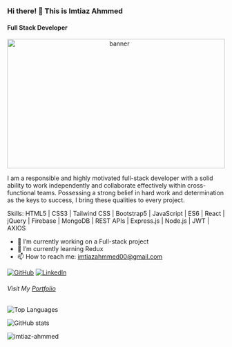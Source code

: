 ### Hi there! 👋 This is Imtiaz Ahmmed
#### Full Stack Developer

<p align="center">
  <img src="https://i.ibb.co/5TfNStD/banner.png" alt="banner" width="100%" height="300">
</p>

I am a responsible and highly motivated full-stack developer with a solid ability to work independently and collaborate effectively within cross-functional teams. Possessing a strong belief in hard work and determination as the keys to success, I bring these qualities to every project.

Skills: HTML5 | CSS3 | Tailwind CSS | Bootstrap5 | JavaScript | ES6 | React | jQuery | Firebase | MongoDB | REST APIs | Express.js | Node.js | JWT | AXIOS

- 🔭 I’m currently working on a Full-stack project
- 🌱 I’m currently learning Redux
- 📫 How to reach me: imtiazahmmed00@gmail.com

[![GitHub](https://img.shields.io/badge/GitHub-imtiaz--ahmmed-black?logo=github&style=flat-square)](https://github.com/imtiaz-ahmmed)
[![LinkedIn](https://img.shields.io/badge/LinkedIn-imtiaz--ahmmed-blue?logo=linkedin&style=flat-square)](https://www.linkedin.com/in/imtiaz-ahmmed/)

###### Visit My [Portfolio](https://imtiaz-ahmmed.netlify.app)

![Top Languages](https://github-readme-stats.vercel.app/api/top-langs?username=imtiaz-ahmmed&show_icons=true&locale=en&layout=compact)

![GitHub stats](https://github-readme-stats.vercel.app/api?username=imtiaz-ahmmed&show_icons=true)



<p align="left">
  <img src="https://komarev.com/ghpvc/?username=imtiaz-ahmmed&label=Profile%20views&color=0e75b6&style=flat" alt="imtiaz-ahmmed" />
</p>
